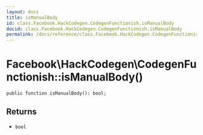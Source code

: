 ```yaml
---
layout: docs
title: isManualBody
id: class.Facebook.HackCodegen.CodegenFunctionish.isManualBody
docid: class.Facebook.HackCodegen.CodegenFunctionish.isManualBody
permalink: /docs/reference/class.Facebook.HackCodegen.CodegenFunctionish.isManualBody.md
---
```

# Facebook\\HackCodegen\\CodegenFunctionish::isManualBody()




``` Hack
public function isManualBody(): bool;
```




## Returns




+ ` bool `